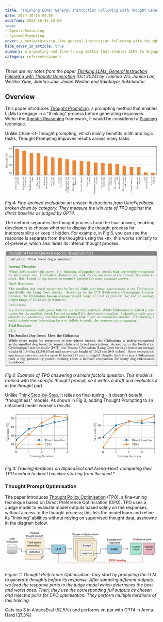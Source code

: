```yaml
---
title: "Thinking LLMs: General Instruction Following with Thought Generation (Oct 2024)"
date: 2024-10-16 00:00
modified: 2024-10-16 10:00
tags:
- AgenticReasoning
- System2Prompting
cover: /_media/thinking-llms-general-instruction-following-with-thought-generation-cover.png
hide_cover_in_article: true
summary: a prompting and fine-tuning method that enables LLMs to engage in a "thinking" process before generating responses
category: reference/papers
---
```


*These are my notes from the paper [Thinking LLMs: General Instruction Following with Thought Generation](https://arxiv.org/abs/2410.10630) (Oct 2024) by Tianhao Wu, Janice Lan, Weizhe Yuan, Jiantao Jiao, Jason Weston and Sainbayar Sukhbaatar.*

## Overview

This paper introduces [Thought Prompting](../../permanent/thought-prompting.md), a prompting method that enables LLMs to engage in a "thinking" process before generating responses. Within the [Agentic Reasoning](../../permanent/agentic-reasoning.md) framework, it would be considered a [Planning](../../permanent/planning.md) technique.

Unlike Chain-of-Thought prompting, which mainly benefits math and logic tasks, Thought Prompting improves results across many tasks.

![Figure 4 - showing evaluation as win rate of TPO against baseline of GPT4](../../_media/thinking-llms-general-instruction-following-with-thought-generation-fig-4.png)

*Fig 4: Fine-grained evaluation on unseen instructions from UltraFeedback, broken down by category. They measure the win rate of TPO against the direct baseline as judged by GPT4.*

The method separates the thought process from the final answer, enabling developers to choose whether to display the thought process for interpretability or keep it hidden. For example, in Fig 6, you can see the response is separate from the thoughts using the `<R>`; this works similarly to o1-preview, which also hides its internal thought process.

![Fig 6: Example of TPO answer a question](../../_media/thinking-llms-general-instruction-following-with-thought-generation-fig-6.png)

*Fig 6: Example of TPO answering a simple factoid question. This model is trained with the specific thought prompt, so it writes a draft and evaluates it in the thought part.*

Unlike [Think Step-by-Step](../../permanent/think-step-by-step.md), it relies on fine-tuning - it doesn't benefit "thoughtless" models. As shown in Fig 3, adding Thought Prompting to an untrained model worsens results.

![Figure 3](../../_media/thinking-llms-general-instruction-following-with-thought-generation-fig-3.png)

*Fig 3: Training iterations on AlpacaEval and Arena-Hard, comparing their TPO method to direct baseline starting from the seed.**

### Thought Prompt Optimisation

The paper introduces [Thought Policy Optimisation](../../permanent/thought-policy-optimisation.md) (TPO), a fine-tuning technique based on Direct Preference Optimisation (DPO). TPO uses a Judge model to evaluate model outputs based solely on the responses, without access to the thought process; this lets the model learn and refine its "thinking" abilities without relying on supervised thought data, asshowne in the diagram below.

![Fig 1](../../_media/thinking-llms-general-instruction-following-with-thought-generation-fig-1.png)

*Figure 1: Thought Preference Optimisation: they start by prompting the LLM to generate thoughts before its response. After sampling different outputs, we feed the response parts to the judge model which determines the best and worst ones. Then, they use the corresponding full outputs as chosen and rejected pairs for DPO optimisation. They perform multiple iterations of this training.*

Gets top 3 in AlpacaEval (52.5%) and performs on par with GPT4 in Arena-Hard (37.3%)
